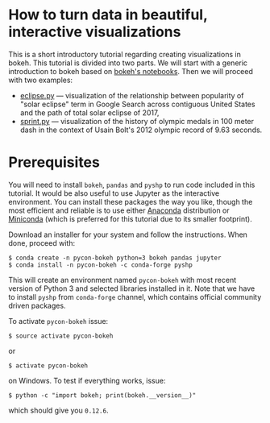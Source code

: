 # How to turn data in beautiful, interactive visualizations

This is a short introductory tutorial regarding creating visualizations in bokeh. This tutorial is divided into two parts. We will start with a generic introduction to bokeh based on [bokeh's notebooks](https://github.com/bokeh/bokeh-notebooks/blob/master/index.ipynb). Then we will proceed with two examples:
- [eclipse.py](eclipse.py) &mdash; visualization of the relationship between popularity of "solar eclipse" term in Google Search across contiguous United States and the path of total solar eclipse of 2017,
- [sprint.py](sprint.py) &mdash; visualization of the history of olympic medals in 100 meter dash in the context of Usain Bolt's 2012 olympic record of 9.63 seconds.

# Prerequisites

You will need to install `bokeh`, `pandas` and `pyshp` to run code included in this tutorial. It would be also useful to use Jupyter as the interactive environment. You can install these packages the way you like, though the most efficient and reliable is to use either [Anaconda](https://www.continuum.io/downloads) distribution or [Miniconda](https://conda.io/miniconda.html) (which is preferred for this tutorial due to its smaller footprint).

Download an installer for your system and follow the instructions. When done, proceed with:
```
$ conda create -n pycon-bokeh python=3 bokeh pandas jupyter
$ conda install -n pycon-bokeh -c conda-forge pyshp
```

This will create an environment named `pycon-bokeh` with most recent version of Python 3 and selected libraries installed in it. Note that we have to install `pyshp` from `conda-forge` channel, which contains official community driven packages.

To activate `pycon-bokeh` issue:
```
$ source activate pycon-bokeh
```
or
```
$ activate pycon-bokeh
```
on Windows. To test if everything works, issue:
```
$ python -c "import bokeh; print(bokeh.__version__)"
```
which should give you `0.12.6`.